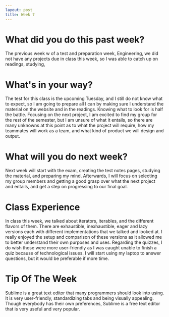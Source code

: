 ```yaml
---
layout: post
title: Week 7
---
```

# What did you do this past week?

The previous week w of a test and preparation week,  Engineering, we did not have any projects due in class this week, so I was able to catch up on readings, studying,

# What's in your way?

The test for this class is the upcoming Tuesday, and I still do not know what to expect, so I am going to prepare all I can by making sure I understand the material on the website and in the readings. Knowing what to look for is half the battle. Focusing on the next project, I am excited to find my group for the rest of the semester, but I am unsure of what it entails, so there are many unknowns at this point as to what the project will require, how my teammates will work as a team, and what kind of product we will design and output.

# What will you do next week?

Next week will start with the exam, creating the test notes pages, studying the material, and preparing my mind. Afterwards, I will focus on selecting my group members and getting a good grasp over what the next project and entails, and get a step on progressing to our final goal.

# Class Experience

In class this week, we talked about iterators, iterables, and the different flavors of them. There are exhaustible, inexhaustible, eager and lazy versions each with different implementations that we talked and looked at. I really enjoyed the setup and comparison of these versions as it allowed me to better understand their own purposes and uses. Regarding the quizzes, I do wish those were more user-friendly as I was caught unable to finish a quiz because of technological issues. I will start using my laptop to answer questions, but it would be preferable if more time.

# Tip Of The Week
Sublime is a great text editor that many programmers should look into using. It is very user-friendly, standardizing tabs and being visually appealing. Though everybody has their own preferences, Sublime is a free text editor that is very useful and very popular.
